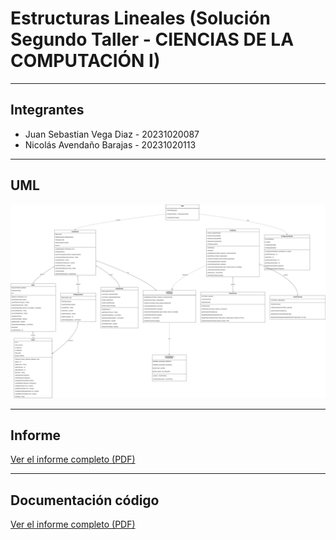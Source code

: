 # Estructuras Lineales (Solución Segundo Taller - CIENCIAS DE LA COMPUTACIÓN I)

***

## Integrantes

* Juan Sebastian Vega Diaz - 20231020087
* Nicolás Avendaño Barajas - 20231020113

***

## UML

![UML](docs/Taller2CCI.jpg)

***

## Informe

[Ver el informe completo (PDF)](docs/)

***

## Documentación código

[Ver el informe completo (PDF)](src/)
